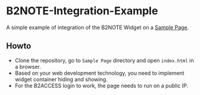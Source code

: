 # B2NOTE-Integration-Example
A simple example of integration of the B2NOTE Widget on a [Sample Page](https://github.com/e-sdf/B2NOTE-Integration-Example/tree/master/Sample%20Page).

## Howto
- Clone the repository, go to `Sample Page` directory and open `index.html` in a browser.
- Based on your web development technology, you need to implement widget container hiding and showing.
- For the B2ACCESS login to work, the page needs to run on a public IP.
